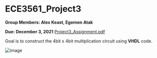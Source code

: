 # ECE3561_Project3

**Group Members: Alex Keast, Egemen Atak**

**Due: December 3, 2021**
[Project3_Assignment.pdf](https://github.com/ajkeast/ECE3561_Project3/files/7529772/Project3_Assignment.pdf)

Goal is to construct the 4bit x 4bit multiplication circuit using **VHDL** code.

![image](https://user-images.githubusercontent.com/94143736/141520426-ab69c78f-f069-4efb-b1c8-17f6bbfd80d2.png)

